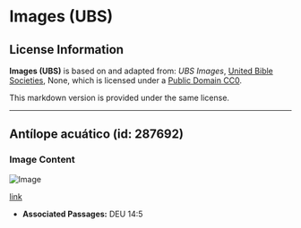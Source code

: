 # Images (UBS)

## License Information

**Images (UBS)** is based on and adapted from: _UBS Images_, [United Bible Societies](https://unitedbiblesocieties.org/), None, which is licensed under a [Public Domain CC0](https://creativecommons.org/public-domain/cc0/).

This markdown version is provided under the same license.



--------------------------------

## Antílope acuático (id: 287692)

### Image Content

![Image](https://cdn.aquifer.bible/aquifer-content/resources/Media/WEB-0901_waterbuck.jpg)

[link](https://cdn.aquifer.bible/aquifer-content/resources/Media/WEB-0901_waterbuck.jpg)

* **Associated Passages:** DEU 14:5

